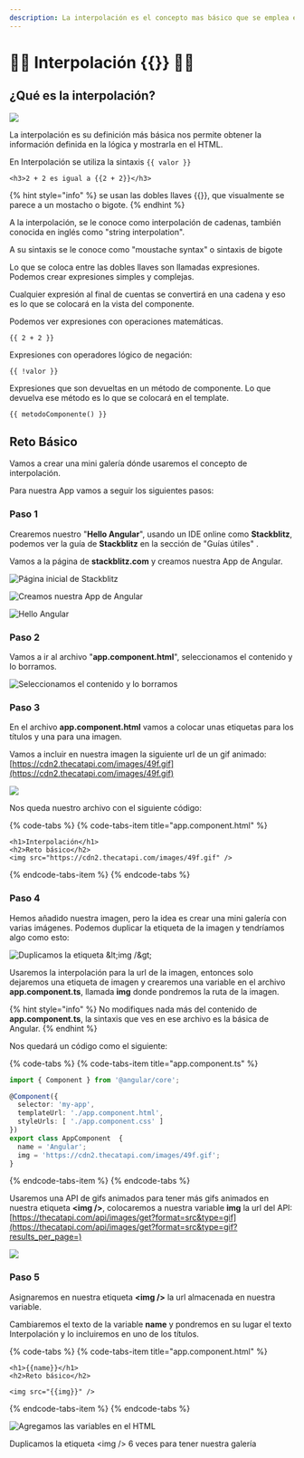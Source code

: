 ```yaml
---
description: La interpolación es el concepto mas básico que se emplea en Angular.
---
```


# 🧔🏻 Interpolación {{}} 🧔🏻

## ¿Qué es la interpolación?

![](.gitbook/assets/angular-bigote.png)

La interpolación es su definición más básica nos permite obtener la información  definida en la lógica y mostrarla en el HTML.

En Interpolación se utiliza la sintaxis `{{ valor }}`

```markup
<h3>2 + 2 es igual a {{2 + 2}}</h3>
```

{% hint style="info" %}
 se usan las dobles llaves {{}}, que visualmente se parece a un mostacho o bigote.
{% endhint %}

A la interpolación, se le conoce como interpolación de cadenas, también conocida en inglés como "string interpolation".

A su sintaxis se le conoce como "moustache syntax" o sintaxis de bigote

Lo que se coloca entre las dobles llaves son llamadas expresiones. Podemos crear expresiones simples y complejas.

Cualquier expresión al final de cuentas se convertirá en una cadena y eso es lo que se colocará en la vista del componente.

Podemos ver expresiones con operaciones matemáticas.

```text
{{ 2 + 2 }}
```

Expresiones con operadores lógico de negación:

```text
{{ !valor }}
```

Expresiones que son devueltas en un método de componente. Lo que devuelva ese método es lo que se colocará en el template.

```text
{{ metodoComponente() }}
```

## Reto Básico

Vamos a crear una mini galería dónde usaremos el concepto de interpolación. 

Para nuestra App vamos a seguir los siguientes pasos:

### Paso 1

Crearemos nuestro "**Hello Angular**", usando un IDE online como **Stackblitz**, podemos ver la guía de **Stackblitz** en la sección de "Guías útiles" .

Vamos a la página de **stackblitz.com** y creamos nuestra App de Angular.

![P&#xE1;gina inicial de Stackblitz](.gitbook/assets/screen-shot-2019-08-26-at-8.04.27-pm.png)

![Creamos nuestra App de Angular](.gitbook/assets/screen-shot-2019-08-26-at-8.06.10-pm.png)

![Hello Angular](.gitbook/assets/screen-shot-2019-08-26-at-8.10.54-pm.png)

### Paso 2

Vamos a ir al archivo "**app.component.html**", seleccionamos el contenido y lo borramos.

![Seleccionamos el contenido y lo borramos](.gitbook/assets/screen-shot-2019-08-26-at-8.15.11-pm.png)

### Paso 3

En el archivo **app.component.html** vamos a colocar unas etiquetas para los títulos y una para una imagen. 

Vamos a incluir en nuestra imagen la siguiente url de un gif animado: [https://cdn2.thecatapi.com/images/49f.gif](https://cdn2.thecatapi.com/images/49f.gif)

![](https://cdn2.thecatapi.com/images/49f.gif)

Nos queda nuestro archivo con el siguiente código:

{% code-tabs %}
{% code-tabs-item title="app.component.html" %}
```text
<h1>Interpolación</h1>
<h2>Reto básico</h2>
<img src="https://cdn2.thecatapi.com/images/49f.gif" />
```
{% endcode-tabs-item %}
{% endcode-tabs %}

### Paso 4

Hemos añadido nuestra imagen, pero la idea es crear una mini galería con varias imágenes. Podemos duplicar la etiqueta de la imagen y tendríamos algo como esto:

![Duplicamos la etiqueta &amp;lt;img /&amp;gt;](.gitbook/assets/screen-shot-2019-08-26-at-8.35.03-pm.png)

Usaremos la interpolación para la url de la imagen, entonces solo dejaremos una etiqueta de imagen y crearemos una variable en el archivo **app.component.ts**, llamada **img**  donde pondremos la ruta de la imagen.

{% hint style="info" %}
No modifiques nada más del contenido de **app.component.ts**, la sintaxis que ves en ese archivo es la básica de Angular.
{% endhint %}

Nos quedará un código como el siguiente:

{% code-tabs %}
{% code-tabs-item title="app.component.ts" %}
```typescript
import { Component } from '@angular/core';

@Component({
  selector: 'my-app',
  templateUrl: './app.component.html',
  styleUrls: [ './app.component.css' ]
})
export class AppComponent  {
  name = 'Angular';
  img = 'https://cdn2.thecatapi.com/images/49f.gif';
}

```
{% endcode-tabs-item %}
{% endcode-tabs %}

Usaremos una API de gifs animados para tener más gifs animados en nuestra etiqueta **&lt;img /&gt;**, colocaremos a nuestra variable **img** la url del API: [https://thecatapi.com/api/images/get?format=src&type=gif](https://thecatapi.com/api/images/get?format=src&type=gif?results_per_page=)

![](.gitbook/assets/screen-shot-2019-08-26-at-8.48.18-pm.png)

### Paso 5

Asignaremos en nuestra etiqueta **&lt;img /&gt;** la url almacenada en nuestra variable.

Cambiaremos el texto de la variable **name** y pondremos en su lugar el texto Interpolación y lo incluiremos en uno de los títulos.

{% code-tabs %}
{% code-tabs-item title="app.component.html" %}
```markup
<h1>{{name}}</h1>
<h2>Reto básico</h2>

<img src="{{img}}" />
```
{% endcode-tabs-item %}
{% endcode-tabs %}

![Agregamos las variables en el HTML](.gitbook/assets/screen-shot-2019-08-26-at-9.17.29-pm.png)

Duplicamos la etiqueta &lt;img /&gt; 6 veces para tener nuestra galería

